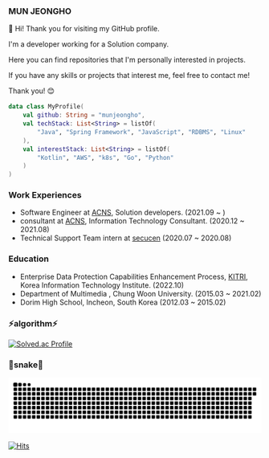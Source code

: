 <!--
**munjeongho/munjeongho** is a ✨ _special_ ✨ repository because its `README.md` (this file) appears on your GitHub profile.

Here are some ideas to get you started:

- 🔭 I’m currently working on ...
- 🌱 I’m currently learning ...
- 👯 I’m looking to collaborate on ...
- 🤔 I’m looking for help with ...
- 💬 Ask me about ...
- 📫 How to reach me: ...
- 😄 Pronouns: ...
- ⚡ Fun fact: ...
-->


### MUN JEONGHO

👋 Hi! Thank you for visiting my GitHub profile.

I'm a developer working for a Solution company.

Here you can find repositories that I'm personally interested in projects.

If you have any skills or projects that interest me, feel free to contact me!

Thank you! 😊

```kotlin
data class MyProfile(
    val github: String = "munjeongho",
    val techStack: List<String> = listOf( 
        "Java", "Spring Framework", "JavaScript", "RDBMS", "Linux" 
    ),
    val interestStack: List<String> = listOf( 
        "Kotlin", "AWS", "k8s", "Go", "Python" 
    )
)
```


### Work Experiences
* Software Engineer at [ACNS](https://www.acns.co.kr/), Solution developers. (2021.09 ~ )
* consultant at [ACNS](https://www.acns.co.kr/), Information Technology Consultant. (2020.12 ~ 2021.08)
* Technical Support Team intern at [secucen](http://www.secucen.com/) (2020.07 ~ 2020.08)

### Education
* Enterprise Data Protection Capabilities Enhancement Process, [KITRI](https://www.kitri.re.kr/kitri/main/main.web), Korea Information Technology Institute. (2022.10)
* Department of Multimedia , Chung Woon University. (2015.03 ~ 2021.02)
* Dorim High School, Incheon, South Korea (2012.03 ~ 2015.02)

### ⚡algorithm⚡
[![Solved.ac Profile](http://mazassumnida.wtf/api/v2/generate_badge?boj=wjdghqkenr)](https://solved.ac/wjdghqkenr/)

### 🐍snake🐍
<picture>
    <source
    media="(prefers-color-scheme: dark)"
    srcset="https://raw.githubusercontent.com/munjeongho/munjeongho/output/github-snake-dark.svg"
  />
  <source
    media="(prefers-color-scheme: light)"
    srcset="https://raw.githubusercontent.com/munjeongho/munjeongho/output/github-snake.svg"
  />
  <img
    alt="github contribution grid snake animation"
    src="https://raw.githubusercontent.com/munjeongho/munjeongho/output/github-snake.svg"
  />
</picture>


[![Hits](https://hits.seeyoufarm.com/api/count/incr/badge.svg?url=https%3A%2F%2Fgithub.com%2Fmunjeongho%2F&count_bg=%2361CAEF&title_bg=%23511616&icon=&icon_color=%23A82727&title=hits&edge_flat=true)](https://hits.seeyoufarm.com)
